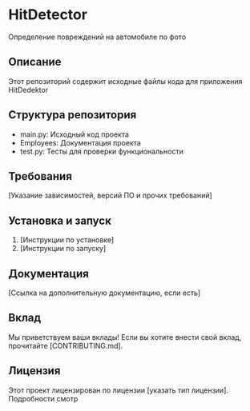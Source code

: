 # HitDetector

Определение повреждений на автомобиле по фото

## Описание

Этот репозиторий содержит исходные файлы кода для приложения HitDedektor

## Структура репозитория

- main.py: Исходный код проекта
- Employees: Документация проекта
- test.py: Тесты для проверки функциональности

## Требования

[Указание зависимостей, версий ПО и прочих требований]

## Установка и запуск

1. [Инструкции по установке]
2. [Инструкции по запуску]

## Документация

[Ссылка на дополнительную документацию, если есть]

## Вклад

Мы приветствуем ваши вклады! Если вы хотите внести свой вклад, прочитайте [CONTRIBUTING.md].

## Лицензия

Этот проект лицензирован по лицензии [указать тип лицензии]. Подробности смотр
